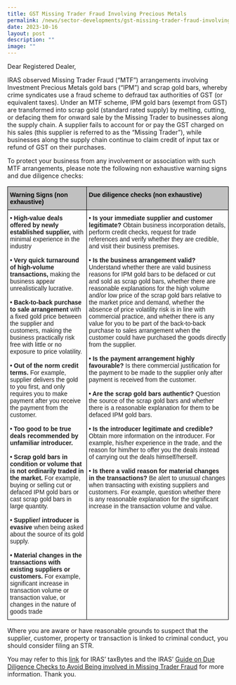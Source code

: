 ```yaml
---
title: GST Missing Trader Fraud Involving Precious Metals
permalink: /news/sector-developments/gst-missing-trader-fraud-involving-precious-metals/
date: 2023-10-16
layout: post
description: ""
image: ""
---
```

Dear Registered Dealer,

IRAS observed Missing Trader Fraud (“MTF”) arrangements involving Investment Precious Metals gold bars (“IPM”) and scrap gold bars, whereby crime syndicates use a fraud scheme to defraud tax authorities of GST (or equivalent taxes). Under an MTF scheme, IPM gold bars (exempt from GST) are transformed into scrap gold (standard rated supply) by melting, cutting, or defacing them for onward sale by the Missing Trader to businesses along the supply chain. A supplier fails to account for or pay the GST charged on his sales (this supplier is referred to as the “Missing Trader”), while businesses along the supply chain continue to claim credit of input tax or refund of GST on their purchases.

To protect your business from any involvement or association with such MTF arrangements, please note the following non exhaustive warning signs and due diligence checks:



  <style type="text/css">
.tg  {border-collapse:collapse;border-spacing:0;}
.tg tr td{border-color:black;border-style:solid;border-width:1px;font-family:Arial, sans-serif;font-size:14px;
  overflow:hidden;padding:10px 5px;word-break:normal;}
.tg tr th{border-color:black;border-style:solid;border-width:1px;font-family:Arial, sans-serif;font-size:14px;overflow:hidden;padding:10px 5px;word-break:normal;}
.tg .tg-4sek{background-color:#c0c0c0;border-color:#000000;color:#000000;text-align:left;vertical-align:top}
.tg .tg-ao2g{border-color:#000000;text-align:center;vertical-align:top}
.tg .tg-de2y{border-color:#000000;text-align:left;vertical-align:top}
</style>

  <table class="tg">
<tbody><tr>
    <th class="tg-4sek"><span style="font-weight:bold">Warning Signs (non exhaustive)</span></th>
    <th class="tg-4sek"><span style="font-weight:bold">Due diligence checks (non exhaustive)
</span></th>
  </tr>

</tbody><tbody>
  <tr>
    <td class="tg-de2y"><span style="font-weight:bold">• High-value deals offered by newly established supplier, </span> with minimal experience in the industry<br><br><span style="font-weight:bold">• Very quick turnaround of high-volume transactions, </span> making the business appear unrealistically lucrative.<br><br><span style="font-weight:bold">• Back-to-back purchase to sale arrangement</span> with a fixed gold price between the supplier and customers, making the business practically risk free with little or no exposure to price volatility.<br><br><span style="font-weight:bold">• Out of the norm credit terms.</span> For example, supplier delivers the gold to you first, and only requires you to make payment after you receive the payment from the customer.<br><br><span style="font-weight:bold">• Too good to be true deals recommended by unfamiliar introducer.</span><br><br><span style="font-weight:bold">• Scrap gold bars in condition or volume that is not ordinarily traded in the market.</span> For example, buying or selling cut or defaced IPM gold bars or cast scrap gold bars in large quantity.<br><br><span style="font-weight:bold">• Supplier/ introducer is evasive</span> when being asked about the source of its gold supply.<br><br><span style="font-weight:bold">• Material changes in the transactions with existing suppliers or customers.</span> For example, significant increase in transaction volume or transaction value, or changes in the nature of goods trade

</td>
    <td class="tg-de2y"><span style="font-weight:bold">• Is your immediate supplier and customer legitimate?</span> Obtain business incorporation details, perform credit checks, request for trade references and verify whether they are credible, and visit their business premises.<br><br><span style="font-weight:bold">• Is the business arrangement valid?</span> Understand whether there are valid business reasons for IPM gold bars to be defaced or cut and sold as scrap gold bars, whether there are reasonable explanations for the high volume and/or low price of the scrap gold bars relative to the market price and demand, whether the absence of price volatility risk is in line with commercial practice, and whether there is any value for you to be part of the back-to-back purchase to sales arrangement when the customer could have purchased the goods directly from the supplier.<br><br><span style="font-weight:bold">• Is the payment arrangement highly favourable?</span> Is there commercial justification for the payment to be made to the supplier only after payment is received from the customer.<br><br><span style="font-weight:bold">• Are the scrap gold bars authentic?</span> Question the source of the scrap gold bars and whether there is a reasonable explanation for them to be defaced IPM gold bars.<br><br><span style="font-weight:bold">• Is the introducer legitimate and credible?</span> Obtain more information on the introducer. For example, his/her experience in the trade, and the reason for him/her to offer you the deals instead of carrying out the deals himself/herself.<br><br><span style="font-weight:bold">• Is there a valid reason for material changes in the transactions?</span> Be alert to unusual changes when transacting with existing suppliers and customers. For example, question whether there is any reasonable explanation for the significant increase in the transaction volume and value.</td>

  </tr>
	<tr></tr></tbody></table>
	
Where you are aware or have reasonable grounds to suspect that the supplier, customer, property or transaction is linked to criminal conduct, you should consider filing an STR.

You may refer to this [link](https://www.iras.gov.sg/who-we-are/what-we-do/annual-reports-and-publications/taxbytes@iras/gst/gst-missing-trader-fraud-involving-precious-metals) for IRAS’ taxBytes and the IRAS’ [Guide on Due Diligence Checks to Avoid Being involved in Missing Trader Fraud](https://www.iras.gov.sg/media/docs/default-source/e-tax/etax-guide_due-diligence-checks-to-avoid-being-involved-in-missing-trader-fraud.pdf?sfvrsn=7d268b36_25) for more information. Thank you.